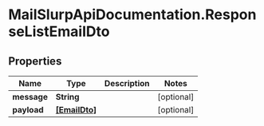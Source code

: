 # MailSlurpApiDocumentation.ResponseListEmailDto

## Properties
Name | Type | Description | Notes
------------ | ------------- | ------------- | -------------
**message** | **String** |  | [optional] 
**payload** | [**[EmailDto]**](EmailDto.md) |  | [optional] 


